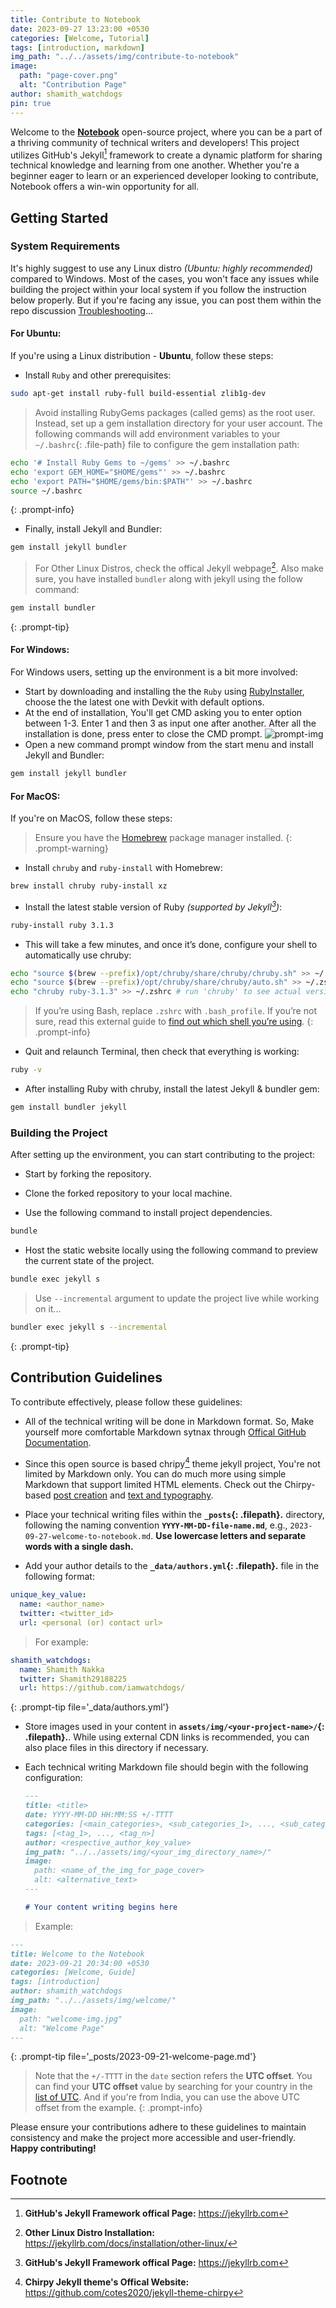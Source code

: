```yaml
---
title: Contribute to Notebook
date: 2023-09-27 13:23:00 +0530
categories: [Welcome, Tutorial]
tags: [introduction, markdown]
img_path: "../../assets/img/contribute-to-notebook"
image:
  path: "page-cover.png"
  alt: "Contribution Page"
author: shamith_watchdogs
pin: true
---
```


Welcome to the [**Notebook**](https://github.com/Grow-with-Open-Source/Notebook "Goto original Repo") open-source project, where you can be a part of a thriving community of technical writers and developers! This project utilizes GitHub's Jekyll[^jekyll-offical-website] framework to create a dynamic platform for sharing technical knowledge and learning from one another. Whether you're a beginner eager to learn or an experienced developer looking to contribute, Notebook offers a win-win opportunity for all.

## Getting Started

### System Requirements

It's highly suggest to use any Linux distro _(Ubuntu: highly recommended)_ compared to Windows. Most of the cases, you won't face any issues while building the project within your local system if you follow the instruction below properly. But if you're facing any issue, you can post them within the repo discussion [Troubleshooting](https://github.com/Grow-with-Open-Source/Notebook/discussions/2 "Goto Troubleshooting Discussion")...

#### For Ubuntu:

If you're using a Linux distribution - **Ubuntu**, follow these steps:

- Install `Ruby` and other prerequisites:

```bash
sudo apt-get install ruby-full build-essential zlib1g-dev
```

> Avoid installing RubyGems packages (called gems) as the root user. Instead, set up a gem installation directory for your user account. The following commands will add environment variables to your `~/.bashrc`{: .file-path} file to configure the gem installation path:

```bash
echo '# Install Ruby Gems to ~/gems' >> ~/.bashrc
echo 'export GEM_HOME="$HOME/gems"' >> ~/.bashrc
echo 'export PATH="$HOME/gems/bin:$PATH"' >> ~/.bashrc
source ~/.bashrc
```

{: .prompt-info}

- Finally, install Jekyll and Bundler:

```bash
gem install jekyll bundler
```

> For Other Linux Distros, check the offical Jekyll webpage[^other-linux-distros-installation]. Also make sure, you have installed `bundler` along with jekyll using the follow command:

```bash
gem install bundler
```

{: .prompt-tip}

#### For Windows:

For Windows users, setting up the environment is a bit more involved:

- Start by downloading and installing the the `Ruby` using [RubyInstaller](https://rubyinstaller.org/downloads/ "Download RubyInstaller"), choose the the latest one with Devkit with default options.
- At the end of installation, You'll get CMD asking you to enter option between 1-3. Enter 1 and then 3 as input one after another. After all the installation is done, press enter to close the CMD prompt.
  ![prompt-img](cmd-prompt-img.png)
- Open a new command prompt window from the start menu and install Jekyll and Bundler:

```powershell
gem install jekyll bundler
```

#### For MacOS:

If you're on MacOS, follow these steps:

> Ensure you have the [Homebrew](https://brew.sh/ "Install Homebrew") package manager installed.
> {: .prompt-warning}

- Install `chruby` and `ruby-install` with Homebrew:

```bash
brew install chruby ruby-install xz
```

- Install the latest stable version of Ruby _(supported by Jekyll[^jekyll-offical-website])_:

```bash
ruby-install ruby 3.1.3
```

- This will take a few minutes, and once it’s done, configure your shell to automatically use chruby:

```bash
echo "source $(brew --prefix)/opt/chruby/share/chruby/chruby.sh" >> ~/.zshrc
echo "source $(brew --prefix)/opt/chruby/share/chruby/auto.sh" >> ~/.zshrc
echo "chruby ruby-3.1.3" >> ~/.zshrc # run 'chruby' to see actual version
```

> If you’re using Bash, replace `.zshrc` with `.bash_profile`. If you’re not sure, read this external guide to [find out which shell you’re using](https://www.moncefbelyamani.com/which-shell-am-i-using-how-can-i-switch/ "find you shell").
> {: .prompt-info}

- Quit and relaunch Terminal, then check that everything is working:

```bash
ruby -v
```

- After installing Ruby with chruby, install the latest Jekyll & bundler gem:

```bash
gem install bundler jekyll
```

### **Building the Project**

After setting up the environment, you can start contributing to the project:

- Start by forking the repository.

- Clone the forked repository to your local machine.

- Use the following command to install project dependencies.

```bash
bundle
```

- Host the static website locally using the following command to preview the current state of the project.

```bash
bundle exec jekyll s
```

> Use `--incremental` argument to update the project live while working on it...

```bash
bundler exec jekyll s --incremental
```

{: .prompt-tip}

## Contribution Guidelines

To contribute effectively, please follow these guidelines:

- All of the technical writing will be done in Markdown format. So, Make yourself more comfortable Markdown sytnax through [Offical GitHub Documentation](https://docs.github.com/en/get-started/writing-on-github/getting-started-with-writing-and-formatting-on-github/quickstart-for-writing-on-github "visit the offical GitHub Docs").

- Since this open source is based chripy[^chripy-offical-website] theme jekyll project, You're not limited by Markdown only. You can do much more using simple Markdown that support limited HTML elements. Check out the Chirpy-based [post creation](https://chirpy.cotes.page/posts/write-a-new-post/) and [text and typography](https://chirpy.cotes.page/posts/text-and-typography/).

- Place your technical writing files within the **`_posts`{: .filepath}.** directory, following the naming convention **`YYYY-MM-DD-file-name.md`**, e.g., `2023-09-27-welcome-to-notebook.md`. **Use lowercase letters and separate words with a single dash.**

- Add your author details to the **`_data/authors.yml`{: .filepath}.** file in the following format:

```yaml
unique_key_value:
  name: <author_name>
  twitter: <twitter_id>
  url: <personal (or) contact url>
```

> For example:

```yaml
shamith_watchdogs:
  name: Shamith Nakka
  twitter: Shamith29188225
  url: https://github.com/iamwatchdogs/
```

{: .prompt-tip file='\_data/authors.yml'}

- Store images used in your content in **`assets/img/<your-project-name>/`{: .filepath}.**. While using external CDN links is recommended, you can also place files in this directory if necessary.

- Each technical writing Markdown file should begin with the following configuration:

  ```md
  ---
  title: <title>
  date: YYYY-MM-DD HH:MM:SS +/-TTTT
  categories: [<main_categories>, <sub_categories_1>, ..., <sub_categories_n>]
  tags: [<tag_1>, ..., <tag_n>]
  author: <respective_author_key_value>
  img_path: "../../assets/img/<your_img_directory_name>/"
  image:
    path: <name_of_the_img_for_page_cover>
    alt: <alternative_text>
  ---

  # Your content writing begins here
  ```

> Example:

```md
---
title: Welcome to the Notebook
date: 2023-09-21 20:34:00 +0530
categories: [Welcome, Guide]
tags: [introduction]
author: shamith_watchdogs
img_path: "../../assets/img/welcome/"
image:
  path: "welcome-img.jpg"
  alt: "Welcome Page"
---
```

{: .prompt-tip file='\_posts/2023-09-21-welcome-page.md'}

> Note that the `+/-TTTT` in the `date` section refers the **UTC offset**. You can find your **UTC offset** value by searching for your country in the [list of UTC](https://en.wikipedia.org/wiki/List_of_UTC_offsets "Goto List of UTC offsets"). And if you're from India, you can use the above UTC offset from the example.
> {: .prompt-info}

Please ensure your contributions adhere to these guidelines to maintain consistency and make the project more accessible and user-friendly. **Happy contributing!**

## Footnote

[^jekyll-offical-website]: **GitHub's Jekyll Framework offical Page:** <https://jekyllrb.com>
[^other-linux-distros-installation]: **Other Linux Distro Installation:** <https://jekyllrb.com/docs/installation/other-linux/>
[^chripy-offical-website]: **Chirpy Jekyll theme's Offical Website:** <https://github.com/cotes2020/jekyll-theme-chirpy>
